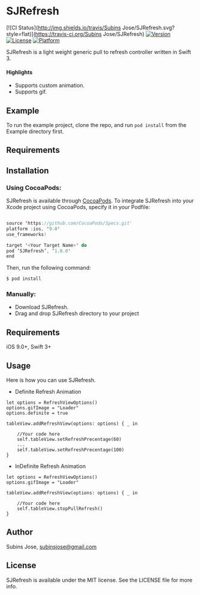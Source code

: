 # SJRefresh

[![CI Status](http://img.shields.io/travis/Subins Jose/SJRefresh.svg?style=flat)](https://travis-ci.org/Subins Jose/SJRefresh)
[![Version](https://img.shields.io/cocoapods/v/SJRefresh.svg?style=flat)](http://cocoapods.org/pods/SJRefresh)
[![License](https://img.shields.io/cocoapods/l/SJRefresh.svg?style=flat)](http://cocoapods.org/pods/SJRefresh)
[![Platform](https://img.shields.io/cocoapods/p/SJRefresh.svg?style=flat)](http://cocoapods.org/pods/SJRefresh)

SJRefresh is a light weight generic pull to refresh controller written in Swift 3.

#### Highlights

* Supports custom animation.
* Supports gif.

## Example

To run the example project, clone the repo, and run `pod install` from the Example directory first.

## Requirements

## Installation

### Using CocoaPods:

SJRefresh is available through [CocoaPods](http://cocoapods.org). To integrate SJRefresh into your Xcode project using CocoaPods, specify it in your Podfile:
```swift

source 'https://github.com/CocoaPods/Specs.git'
platform :ios, '9.0'
use_frameworks!

target '<Your Target Name>' do
pod ’SJRefresh’, ‘1.0.0'
end
```

Then, run the following command:
```swift
$ pod install
```
### Manually:

* Download SJRefresh.
* Drag and drop SJRefresh directory to your project

## Requirements

iOS 9.0+, Swift 3+

## Usage

Here is how you can use SJRefresh. 

* Definite Refresh Animation
```
let options = RefreshViewOptions()
options.gifImage = "Loader"
options.definite = true

tableView.addRefreshView(options: options) { _ in

	//Your code here
	self.tableView.setRefreshPrecentage(60)
	...
	self.tableView.setRefreshPrecentage(100)
}
```

* InDefinite Refresh Animation
```
let options = RefreshViewOptions()
options.gifImage = "Loader"

tableView.addRefreshView(options: options) { _ in

	//Your code here
	self.tableView.stopPullRefresh()
}
```

## Author

Subins Jose, subinsjose@gmail.com

## License

SJRefresh is available under the MIT license. See the LICENSE file for more info.
